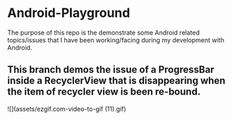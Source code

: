 # Android-Playground

The purpose of this repo is the demonstrate some Android related topics/issues that I have been working/facing during my development with Android.

## This branch demos the issue of a ProgressBar inside a RecyclerView that is disappearing when the item of recycler view is been re-bound.

![](assets/ezgif.com-video-to-gif (11).gif)